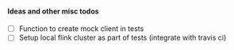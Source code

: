 #### Ideas and other misc todos

- [ ] Function to create mock client in tests
- [ ] Setup local flink cluster as part of tests (integrate with travis ci)